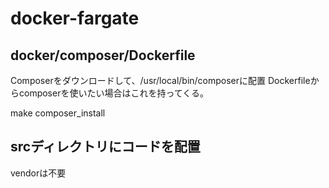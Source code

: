 # docker-fargate

## docker/composer/Dockerfile

Composerをダウンロードして、/usr/local/bin/composerに配置
Dockerfileからcomposerを使いたい場合はこれを持ってくる。

make composer_install 

## srcディレクトリにコードを配置

vendorは不要